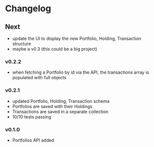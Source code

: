 # Changelog

## Next

- update the UI to display the new Portfolio, Holding, Transaction structure
- maybe a v0.3 (this could be a big project)

### v0.2.2

- when fetching a Portfolio by id via the API, the transactions array is populated with full objects

### v0.2.1

- updated Portfolio, Holding, Transaction schema
- Portfolios are saved with their Holdings
- Transactions are saved in a separate collection
- 10/10 tests passing

### v0.1.0

- Portfolios API added
